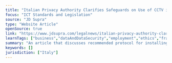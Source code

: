 ```yaml
---
title: "Italian Privacy Authority Clarifies Safeguards on Use of CCTV in the Workplace"
focus: "ICT Standards and Legislation"
source: "JD Supra"
type: "Website Article"
openSource: true
link: "https://www.jdsupra.com/legalnews/italian-privacy-authority-clarifies-92027/"
learnTags: ["business","dataAndDataSecurity","employment","ethics","framework","ict","rights"]
summary: "An article that discusses recommended protocol for installing CCTV cameras in the workplace in Italy."
keywords: []
jurisdiction: ["Italy"]
---
```

